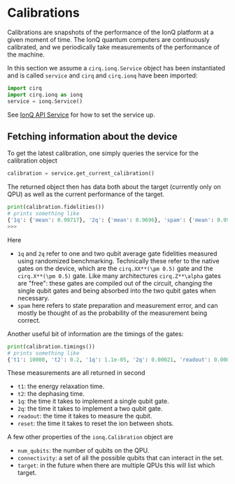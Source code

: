 # Calibrations

Calibrations are snapshots of the performance of the IonQ platform
at a given moment of time.  The IonQ quantum computers are continuously
calibrated, and we periodically take measurements of the performance
of the machine.

In this section we assume a `cirq.ionq.Service` object has been instantiated and is
called `service` and `cirq` and `cirq.ionq` have been imported:
```python
import cirq
import cirq.ionq as ionq
service = ionq.Service()
```
See [IonQ API Service](service.md) for how to set the service up.

## Fetching information about the device

To get the latest calibration, one simply queries the service for the calibration
object
```python
calibration = service.get_current_calibration()
```
The returned object then has data both about the target (currently only on QPU)
as well as the current performance of the target.

```python
print(calibration.fidelities())
# prints something like
{'1q': {'mean': 0.99717}, '2q': {'mean': 0.9696}, 'spam': {'mean': 0.9961}}
>>>
```
Here
* `1q` and `2q` refer to one and two qubit average gate fidelities measured using
randomized benchmarking.  Technically these refer to the native gates on the
device, which are the `cirq.XX**(\pm 0.5)` gate and the `cirq.X**(\pm 0.5)` gate.  Like
many architectures `cirq.Z**\alpha` gates are "free": these gates are compiled out of the
circuit, changing the single qubit gates and being absorbed into the two qubit gates
when necessary.
* `spam` here refers to state preparation and measurement
error, and can mostly be thought of as the probability of the measurement
being correct.

Another useful bit of information are the timings of the gates:
```python
print(calibration.timings())
# prints something like
{'t1': 10000, 't2': 0.2, '1q': 1.1e-05, '2q': 0.00021, 'readout': 0.000175, 'reset': 3.5e-05}
```
These measurements are all returned in second
* `t1`: the energy relaxation time.
* `t2`: the dephasing time.
* `1q`: the time it takes to implement a single qubit gate.
* `2q`: the time it takes to implement a two qubit gate.
* `readout`: the time it takes to measure the qubit.
* `reset`: the time it takes to reset the ion between shots.

A few other properties of the `ionq.Calibration` object are
* `num_qubits`: the number of qubits on the QPU.
* `connectivity`: a set of all the possible qubits that can interact in the set.
* `target`: in the future when there are multiple QPUs this will list which target.
